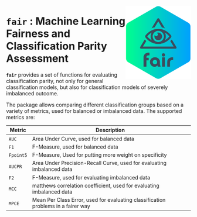 <a href="https://github.com/haghish/fair"><img src='man/figures/logo.PNG' align="right" height="200" /></a>

`fair` : Machine Learning Fairness and Classification Parity Assessment
===============================================================================

**`fair`** provides a set of functions for evaluating classification parity, not only for general classification models, but also for classification models of severely imbalanced outcome. 

The package allows comparing different classification groups based on a variety of metrics, used for balanced or imbalanced data. The supported metrics are:

| **Metric** | **Description**                                                                   |
|------------|-----------------------------------------------------------------------------------|
| `AUC`      | Area Under Curve, used for balanced data                                          |
| `F1`       | F-Measure, used for balanced data                                                 |
| `Fpoint5`  | F-Measure, Used for putting more weight on specificity                            |
| `AUCPR`    | Area Under Precision-Recall Curve, used for evaluating imbalanced data            |
| `F2`       | F-Measure, used for evaluating imbalanced data                                    |
| `MCC`      | matthews correlation coefficient, used for evaluating imbalanced data             |
| `MPCE`     | Mean Per Class Error, used for evaluating classification problems in a fairer way |



